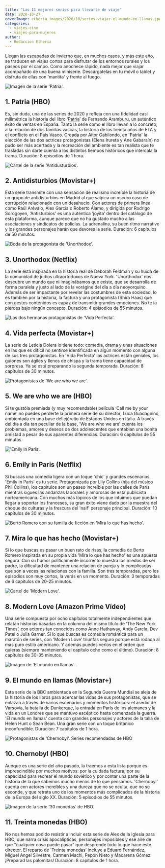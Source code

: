 ```yaml
---
title: "Las 11 mejores series para llevarte de viaje"
date: 2020-10-27
coverImage: etheria_images/2020/10/series-viajar-el-mundo-en-llamas.jpg
categories: 
  - viajes-cine
  - viajes-para-mujeres
author: 
  - Redaccion Etheria
---
```


Llegan las escapadas de invierno que, en muchos casos, y más este año, se traducen en viajes cortos para disfrutar de los entornos rurales y los paseos por el campo. Como anochece rápido, nada mejor que viajar acompañado de una buena miniserie. Descárgatelas en tu móvil o tablet y disfruta de ellas con 'mantita' y frente al fuego.

![Imagen de la serie 'Patria'.](etheria_images/2020/10/Series-viajar-patria.jpg "Imagen de la serie 'Patria'. © David Herranz/HBO")

## 1\. Patria (HBO)

Es, sin duda, una de las series de 2020 y refleja con una fidelidad casi milimétrica la 
historia del libro ‘[Patria](https://amzn.to/3mfLG5a)’ de Fernando Aramburu, un 
auténtico éxito de ventas en España. Tanto la serie como el libro llevan a lo concreto, 
a la relación de dos familias vascas, la historia de los treinta años de ETA y el 
conflicto en el País Vasco. Creada por Aitor Gabilondo, en 'Patria' la elección de las 
dos actrices protagonistas (Elena Irureta y Ane Gabaraín) no pudo ser más acertada y la 
recreación del ambiente es tan realista que te trasladas sin darte cuenta a los 
distintos tiempos históricos que intercala la trama. Duración: 8 episodios de 1 hora. 

![Cartel de la serie 'Antidusturbios'.](etheria_images/2020/10/series-viajar-antidisturbios.jpg "Cartel de la serie 'Antidusturbios'. © Movistar+")

## 2\. Antidisturbios (Movistar+)

Esta serie transmite con una sensación de realismo increíble la historia de un grupo de 
antidisturbios en Madrid al que salpica un oscuro caso de corrupción relacionado con un 
desahucio. Con actores de primera línea como Raúl Arévalo, Álex García o Roberto Álamo, 
y dirigida por Rodrigo Sorogoyen, 'Antisturbios' es una auténtica ‘joyita’ dentro del 
catálogo de esta plataforma, aunque parece que no ha gustado mucho a las asociaciones y 
sindicatos de policías. La adrenalina, su buen ritmo narrativo y los grandes personajes 
harán que devores la serie. Duración: 6 capítulos de 50 minutos. 

![Boda de la protagonista de 'Unorthodox'.](etheria_images/2020/10/unorthodox-netflix.jpg "Boda de la protagonista de 'Unorthodox'. © Netflix.")

## 3\. Unorthodox (Netflix)

La serie está inspirada en la historia real de Deborah Feldman y su huida de la 
comunidad de judíos ultraortodoxos de Nueva York. 'Unorthodox' nos descubre un mundo que 
ni imaginábamos que existe, que se desarrolla de forma paralela y justo al lado de la 
vorágine del día a día neoyorquino. Además de ser impactante por revelar las costumbres 
de esta sociedad, lo es también por la historia, la factura y una protagonista (Shira 
Haas) que con gestos contenidos es capaz de transmitir grandes emociones. No te la 
pierdes bajo ningún concepto. Duración: 4 episodios de 55 minutos. 

![Las dos hermanas protagonistas de 'Vida Perfecta'.](etheria_images/2020/10/series-viajar-vida-perfecta-900x506.jpg "Las dos hermanas protagonistas de 'Vida Perfecta'. © Movistar+")

## 4\. Vida perfecta (Movistar+)

La serie de Leticia Dolera lo tiene todo: comedia, drama y unas situaciones en las que 
es difícil no sentirse identificada en algún momento con alguna de sus tres 
protagonistas. En 'Vida Perfecta' las actrices están geniales, los guiones son ágiles y 
llenos de chispa y la trama tiene capacidad de sorpresa. Ya se está preparando la 
segunda temporada. Duración: 8 capítulos de 30 minutos. 

![Protagonistas de 'We are who we are'.](etheria_images/2020/10/Series-viajar-we-are-who-we-are.jpg "Protagonistas de 'We are who we are'. © HBO")

## 5\. We are who we are (HBO)

Si te gustóla premiada (y muy recomendable) película ‘Call me by your name’ no puedes 
perderte la primera serie de su director, Luca Guadagnino, ambientada en una base del 
ejército de Estados Unidos en Italia. A través del día a día tan peculiar de la base, 
'We are who we are' cuenta los problemas, amores y deseos de dos adolescentes que 
entablan una bonita amistad a pesar de sus aparentes diferencias. Duración: 6 capítulos 
de 55 minutos. 

!['Emily in Paris'.](etheria_images/2020/10/series-viajar-emily-in-paris.jpg "'Emily in Paris'. © Netflix.")

## 6\. Emily in Paris (Netflix)

Si buscas una comedia ligera con un toque 'chic' y grandes escenarios, 'Emily in Paris' 
es tu serie. Protagonizada por Lily Collins (hija del músico Phil Collins), los 
capítulos son un paseo increíble por las calles de París mientras sigues las andanzas 
laborales y amorosas de esta publicista norteamericana. Con muchos más tópicos de los 
que intuimos que puedan llegar a soportar los franceses, su gran éxito viene dado por la 
muestra del choque de culturas y la frescura del 'naif' personaje principal. Duración: 
10 capítulos de 30 minutos. 

![Berto Romero con su familia de ficción en 'Mira lo que has hecho'.](etheria_images/2020/10/series-viajar-mira-lo-que-has-hecho.jpg "Berto Romero con su familia de ficción en 'Mira lo que has hecho'. © Movistar+")

## 7\. Mira lo que has hecho (Movistar+)

Si lo que buscas es pasar un buen rato de risas, la comedia de Berto Romero inspirada en 
su propia vida 'Mira lo que has hecho' es una apuesta segura. Con su humor políticamente 
incorrecto muestra los miedos de ser padre, la dificultad de mantener una relación de 
pareja y lo complicadas que son a veces las relaciones con la familia. Son tres 
temporadas, pero los episodios son muy cortos, la verás en un momento. Duración: 3 
temporadas de 6 capítulos de 20-25 minutos. 

![Cartel de 'Modern Love'.](etheria_images/2020/10/modern-love-amazon.jpg "Cartel de 'Modern Love'. © Amazon Prime Video.")

## 8\. Modern Love (Amazon Prime Vídeo)

Una serie compuesta por ocho capítulos totalmente independientes que relatan historias 
basadas en la columna del mismo título de ‘The New York Times’, con actores tan 
conocidos como Anne Hathaway, Andy García, Dev Patel o Julia Garner. Si lo que buscas es 
comedia romántica para un maratón de series, con 'Modern Love' triunfas seguro porque 
está rodada al mas puro estilo americano. Y además puedes verlos en el orden que quieras 
(siempre manteniendo el capítulo ocho como el último). Duración: 8 capítulos de 30-35 
minutos. 

![Imagen de 'El mundo en llamas'.](etheria_images/2020/10/series-viajar-el-mundo-en-llamas.jpg "Imagen de 'El mundo en llamas'. © Movistar+")

## 9\. El mundo en llamas (Movistar+)

Esta serie de la BBC ambientada en la Segunda Guerra Mundial se aleja de la historia de 
los libros para acercar las vidas de sus protagonistas, que se enlazan a través de 
varios escenarios y momentos históricos: el asedio de Varsovia, la batalla de Dunkerque, 
la entrada en París de los alemanes y la vida en un Londres que se mantuvo escéptico 
hasta comenzada la guerra. 'El mundo en llamas' cuenta con grandes personajes y actores 
de la talla de Helen Hunt o Sean Bean. Una gran serie con un toque británico 
inconfundible. Duración: 7 capítulos de 1 hora. 

![Protagonistas de 'Chernobyl'. Series recomendadas de HBO](etheria_images/2020/10/series-viajar-chernobyl.jpg "Protagonistas de 'Chernobyl'. © HBO")

## 10\. Chernobyl (HBO)

Aunque es una serie del año pasado, la traemos a esta lista porque es imprescindible por 
muchos motivos: por la cuidada factura, por su capacidad para recrear el mundo soviético 
y por contar una parte de la historia de la que sabemos mucho menos de lo que pensamos. 
'Chernobyl' cuenta con actores increíbles y una dureza que no se oculta, que no se 
esconde, y que retrata uno de los momentos más complicados de la historia de la Europa 
del siglo XX. Duración: 5 episodios de 55 minutos. 

![Imagen de la serie '30 monedas' de HBO.](etheria_images/2020/10/series-viajar-treinta-monedas.jpg "Imagen de la serie '30 monedas' de HBO. © HBO")

## 11\. Treinta monedas (HBO)

No nos hemos podido resistir a incluir esta serie de Alex de la Iglesia para HBO, que 
narra crisis apocalípticas, personajes imposibles y ese aire de que "cualquier cosa 
puede pasar" que desprende todo lo que hace este director. El reparto de 'Treinta 
monedas' incluye a Eduard Fernández, Miguel Angel Silvestre, Carmen Machi, Pepón Nieto y 
Macarena Gómez. ¡Preparad las palomitas! Duración: 8 capítulos de 1 hora.
